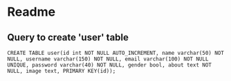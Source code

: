 # Readme

## Query to create 'user' table
`CREATE TABLE user(id int NOT NULL AUTO_INCREMENT, name varchar(50) NOT NULL, username varchar(150) NOT NULL, email varchar(100) NOT NULL UNIQUE, password varchar(40) NOT NULL, gender bool, about text NOT NULL, image text, PRIMARY KEY(id));`
